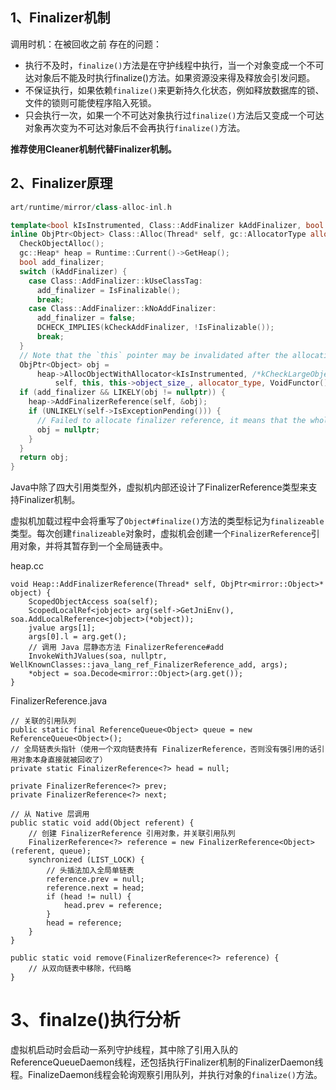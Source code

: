 
## 1、Finalizer机制

调用时机：在被回收之前
存在的问题：
* 执行不及时，`finalize()`方法是在守护线程中执行，当一个对象变成一个不可达对象后不能及时执行finalize()方法。如果资源没来得及释放会引发问题。
* 不保证执行，如果依赖`finalize()`来更新持久化状态，例如释放数据库的锁、文件的锁则可能使程序陷入死锁。
* 只会执行一次，如果一个不可达对象执行过`finalize()`方法后又变成一个可达对象再次变为不可达对象后不会再执行`finalize()`方法。

**推荐使用Cleaner机制代替Finalizer机制。**

## 2、Finalizer原理
```cpp
art/runtime/mirror/class-alloc-inl.h

template<bool kIsInstrumented, Class::AddFinalizer kAddFinalizer, bool kCheckAddFinalizer>
inline ObjPtr<Object> Class::Alloc(Thread* self, gc::AllocatorType allocator_type) {
  CheckObjectAlloc();
  gc::Heap* heap = Runtime::Current()->GetHeap();
  bool add_finalizer;
  switch (kAddFinalizer) {
    case Class::AddFinalizer::kUseClassTag:
      add_finalizer = IsFinalizable();
      break;
    case Class::AddFinalizer::kNoAddFinalizer:
      add_finalizer = false;
      DCHECK_IMPLIES(kCheckAddFinalizer, !IsFinalizable());
      break;
  }
  // Note that the `this` pointer may be invalidated after the allocation.
  ObjPtr<Object> obj =
      heap->AllocObjectWithAllocator<kIsInstrumented, /*kCheckLargeObject=*/ false>(
          self, this, this->object_size_, allocator_type, VoidFunctor());
  if (add_finalizer && LIKELY(obj != nullptr)) {
    heap->AddFinalizerReference(self, &obj);
    if (UNLIKELY(self->IsExceptionPending())) {
      // Failed to allocate finalizer reference, it means that the whole allocation failed.
      obj = nullptr;
    }
  }
  return obj;
}
```

Java中除了四大引用类型外，虚拟机内部还设计了FinalizerReference类型来支持Finalizer机制。

虚拟机加载过程中会将重写了`Object#finalize()`方法的类型标记为`finalizeable`类型。每次创建`finalizeable`对象时，虚拟机会创建一个`FinalizerReference`引用对象，并将其暂存到一个全局链表中。

heap.cc
```
void Heap::AddFinalizerReference(Thread* self, ObjPtr<mirror::Object>* object) {
    ScopedObjectAccess soa(self);
    ScopedLocalRef<jobject> arg(self->GetJniEnv(), soa.AddLocalReference<jobject>(*object));
    jvalue args[1];
    args[0].l = arg.get();
    // 调用 Java 层静态方法 FinalizerReference#add
    InvokeWithJValues(soa, nullptr, WellKnownClasses::java_lang_ref_FinalizerReference_add, args);
    *object = soa.Decode<mirror::Object>(arg.get());
}
```
FinalizerReference.java
```
// 关联的引用队列
public static final ReferenceQueue<Object> queue = new ReferenceQueue<Object>();
// 全局链表头指针（使用一个双向链表持有 FinalizerReference，否则没有强引用的话引用对象本身直接就被回收了）
private static FinalizerReference<?> head = null;

private FinalizerReference<?> prev;
private FinalizerReference<?> next;

// 从 Native 层调用
public static void add(Object referent) {
    // 创建 FinalizerReference 引用对象，并关联引用队列
    FinalizerReference<?> reference = new FinalizerReference<Object>(referent, queue);
    synchronized (LIST_LOCK) {
        // 头插法加入全局单链表
        reference.prev = null;
        reference.next = head;
        if (head != null) {
            head.prev = reference;
        }
        head = reference;
    }
}

public static void remove(FinalizerReference<?> reference) {
    // 从双向链表中移除，代码略
}

```

# 3、finalze()执行分析

虚拟机启动时会启动一系列守护线程，其中除了引用入队的ReferenceQueueDaemon线程，还包括执行Finalizer机制的FinalizerDaemon线程。FinalizeDaemon线程会轮询观察引用队列，并执行对象的`finalize()`方法。



